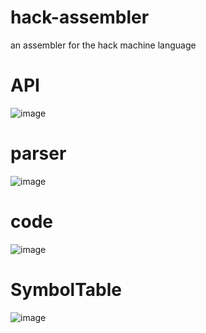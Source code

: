 # hack-assembler
an assembler for the hack machine language
# API
![image](https://user-images.githubusercontent.com/57526797/163767714-54a96884-0f72-4319-9d13-a8bba0731cc9.png)
# parser 
![image](https://user-images.githubusercontent.com/57526797/163767846-4357e5f8-da6b-4aaa-b4a6-baa5c7751a8d.png)
# code
![image](https://user-images.githubusercontent.com/57526797/163767882-19c6fe7b-30ae-4865-a33b-3a0c251b1d1e.png)
# SymbolTable
![image](https://user-images.githubusercontent.com/57526797/163767914-44a20019-f4b7-4e98-b19b-5679f0ebd78d.png)
